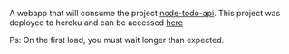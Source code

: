 A webapp that will consume the project [node-todo-api](https://github.com/liverday/node-todo-api).
This project was deployed to heroku and can be accessed [here](https://todo-liverday-app.herokuapp.com)

Ps: On the first load, you must wait longer than expected.
